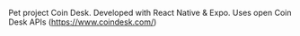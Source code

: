 Pet project Coin Desk. Developed with React Native & Expo. 
Uses open Coin Desk APIs (https://www.coindesk.com/)